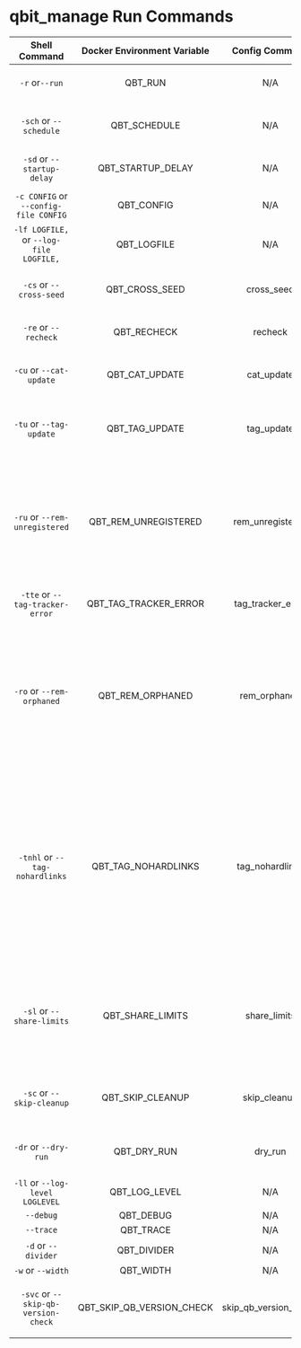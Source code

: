 # qbit_manage Run Commands

|            **Shell Command**            | **Docker Environment Variable** |   **Config Command**  | **Description**                                                                                                                                                                                                                                                                                                                                                                                                                                            | **Default Value** |
|:---------------------------------------:|:-------------------------------:|:---------------------:|------------------------------------------------------------------------------------------------------------------------------------------------------------------------------------------------------------------------------------------------------------------------------------------------------------------------------------------------------------------------------------------------------------------------------------------------------------|:-----------------:|
|              `-r` or`--run`             |             QBT_RUN             |           N/A         | Run without the scheduler. Script will exit after completion.                                                                                                                                                                                                                                                                                                                                                                                              |       False       |
|          `-sch` or `--schedule`         |           QBT_SCHEDULE          |           N/A         | Schedule to run every x minutes or choose customize schedule via [cron](https://crontab.guru). (Default set to 1440 (1 day))                                                                                                                                                                                                                                                                                                                                                                                             |        1440       |
|        `-sd` or `--startup-delay`       |        QBT_STARTUP_DELAY        |           N/A         | Set delay in seconds on the first run of a schedule (Default set to 0)                                                                                                                                                                                                                                                                                                                                                                                     |         0         |
|  `-c CONFIG` or `--config-file CONFIG`  |            QBT_CONFIG           |           N/A         | This is used if you want to use a different name for your config.yml. `Example: tv.yml`                                                                                                                                                                                                                                                                                                                                                                    |     config.yml    |
| `-lf LOGFILE,` or `--log-file LOGFILE,` |           QBT_LOGFILE           |           N/A         | This is used if you want to use a different name for your log file. `Example: tv.log`                                                                                                                                                                                                                                                                                                                                                                      |    activity.log   |
|         `-cs` or `--cross-seed`         |          QBT_CROSS_SEED         |       cross_seed      | Use this after running [cross-seed script](https://github.com/mmgoodnow/cross-seed) to add torrents from the cross-seed output folder to qBittorrent                                                                                                                                                                                                                                                                                                       |       False       |
|           `-re` or `--recheck`          |           QBT_RECHECK           |         recheck       | Recheck paused torrents sorted by lowest size. Resume if Completed.                                                                                                                                                                                                                                                                                                                                                                                        |       False       |
|         `-cu` or `--cat-update`         |          QBT_CAT_UPDATE         |       cat_update      | Use this if you would like to update your categories or move from one category to another.                                                                                                                                                                                                                                                                                                                                                                 |       False       |
|         `-tu` or `--tag-update`         |          QBT_TAG_UPDATE         |       tag_update      | Use this if you would like to update your tags and/or set seed goals/limit upload speed by tag. (Only adds tags to untagged torrents)                                                                                                                                                                                                                                                                                                                      |       False       |
|      `-ru` or `--rem-unregistered`      |       QBT_REM_UNREGISTERED      |    rem_unregistered   | Use this if you would like to remove unregistered torrents. (It will the delete data & torrent if it is not being cross-seeded, otherwise it will just remove the torrent without deleting data). Trackers that have an error and not covered by the remove unregistered logic will also be tagged as `issue` for manual review.                                                                                                                           |       False       |
|     `-tte` or `--tag-tracker-error`     |      QBT_TAG_TRACKER_ERROR      |    tag_tracker_error  | Use this if you would like to tag torrents that do not have a working tracker.                                                                                                                                                                                                                                                                                                                                                                             |       False       |
|        `-ro` or `--rem-orphaned`        |         QBT_REM_ORPHANED        |      rem_orphaned     | Use this if you would like to remove orphaned files from your `root_dir` directory that are not referenced by any torrents. It will scan your `root_dir` directory and compare it with what is in qBittorrent. Any data not referenced in qBittorrent will be moved into `/data/torrents/orphaned_data` folder for you to review/delete.                                                                                                                   |       False       |
|      `-tnhl` or `--tag-nohardlinks`     |       QBT_TAG_NOHARDLINKS       |     tag_nohardlinks   | Use this to tag any torrents that do not have any hard links associated with any of the files. This is useful for those that use Sonarr/Radarr that hard links your media files with the torrents for seeding. When files get upgraded they no longer become linked with your media therefore will be tagged with a new tag noHL. You can then safely delete/remove these torrents to free up any extra space that is not being used by your media folder. |       False       |
|        `-sl` or `--share-limits`        |         QBT_SHARE_LIMITS        |      share_limits     | Control how torrent share limits are set depending on the priority of your grouping. Each torrent will be matched with the share limit group with the highest priority that meets the group filter criteria. Each torrent can only be matched with one share limit group.                                                                                                                                                                                  |       False       |
|        `-sc` or `--skip-cleanup`        |         QBT_SKIP_CLEANUP        |      skip_cleanup     | Use this to skip emptying the Recycle Bin folder (`/root_dir/.RecycleBin`) and Orphaned directory. (`/root_dir/orphaned_data`)                                                                                                                                                                                                                                                                                                                             |       False       |
|           `-dr` or `--dry-run`          |           QBT_DRY_RUN           |         dry_run       | If you would like to see what is gonna happen but not actually move/delete or tag/categorize anything.                                                                                                                                                                                                                                                                                                                                                     |       False       |
|     `-ll` or `--log-level LOGLEVEL`     |          QBT_LOG_LEVEL          |           N/A         | Change the output log level.                                                                                                                                                                                                                                                                                                                                                                                                                               |        INFO       |
|                `--debug`                |            QBT_DEBUG            |           N/A         | Adds debug logs                                                                                                                                                                                                                                                                                                                                                                                                                                            |       False       |
|                `--trace`                |            QBT_TRACE            |           N/A         | Adds trace logs                                                                                                                                                                                                                                                                                                                                                                                                                                            |       False       |
|           `-d` or `--divider`           |           QBT_DIVIDER           |           N/A         | Character that divides the sections (Default: '=')                                                                                                                                                                                                                                                                                                                                                                                                         |         =         |
|            `-w` or `--width`            |            QBT_WIDTH            |           N/A         | Screen Width (Default: 100)                                                                                                                                                                                                                                                                                                                                                                                                                                |        100        |
|   `-svc` or `--skip-qb-version-check`   |    QBT_SKIP_QB_VERSION_CHECK    | skip_qb_version_check | Bypass qBittorrent/libtorrent version compatibility check. You run the risk of undesirable behavior and WILL RECIEVE NO SUPPORT.                                                                                                                                                                                                                                                                                                                           |       False       |
